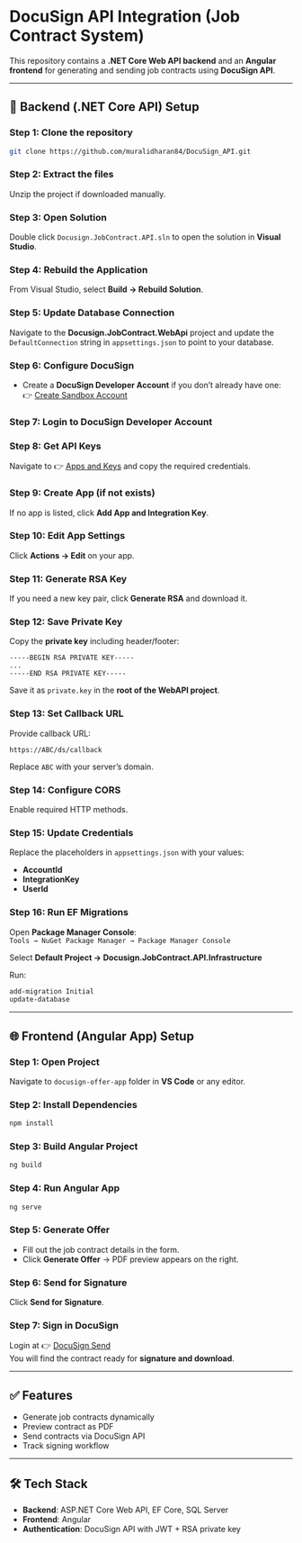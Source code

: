 


# DocuSign API Integration (Job Contract System)

This repository contains a **.NET Core Web API backend** and an **Angular frontend** for generating and sending job contracts using **DocuSign API**.

---

## 🚀 Backend (.NET Core API) Setup

### Step 1: Clone the repository
```bash
git clone https://github.com/muralidharan84/DocuSign_API.git
```

### Step 2: Extract the files
Unzip the project if downloaded manually.

### Step 3: Open Solution
Double click `Docusign.JobContract.API.sln` to open the solution in **Visual Studio**.

### Step 4: Rebuild the Application
From Visual Studio, select **Build → Rebuild Solution**.

### Step 5: Update Database Connection
Navigate to the **Docusign.JobContract.WebApi** project and update the `DefaultConnection` string in `appsettings.json` to point to your database.

### Step 6: Configure DocuSign
- Create a **DocuSign Developer Account** if you don’t already have one:  
  👉 [Create Sandbox Account](https://www.docusign.com/developers/sandbox?postActivateUrl=https%3A%2F%2Fdevelopers.docusign.com%2F)

### Step 7: Login to DocuSign Developer Account

### Step 8: Get API Keys
Navigate to 👉 [Apps and Keys](https://apps-d.docusign.com/admin/apps-and-keys) and copy the required credentials.

### Step 9: Create App (if not exists)
If no app is listed, click **Add App and Integration Key**.

### Step 10: Edit App Settings
Click **Actions → Edit** on your app.

### Step 11: Generate RSA Key
If you need a new key pair, click **Generate RSA** and download it.

### Step 12: Save Private Key
Copy the **private key** including header/footer:
```
-----BEGIN RSA PRIVATE KEY-----
...
-----END RSA PRIVATE KEY-----
```
Save it as `private.key` in the **root of the WebAPI project**.

### Step 13: Set Callback URL
Provide callback URL:
```
https://ABC/ds/callback
```
Replace `ABC` with your server’s domain.

### Step 14: Configure CORS
Enable required HTTP methods.

### Step 15: Update Credentials
Replace the placeholders in `appsettings.json` with your values:
- **AccountId**
- **IntegrationKey**
- **UserId**

### Step 16: Run EF Migrations
Open **Package Manager Console**:  
`Tools → NuGet Package Manager → Package Manager Console`

Select **Default Project → Docusign.JobContract.API.Infrastructure**

Run:
```powershell
add-migration Initial
update-database
```

---

## 🌐 Frontend (Angular App) Setup

### Step 1: Open Project
Navigate to `docusign-offer-app` folder in **VS Code** or any editor.

### Step 2: Install Dependencies
```bash
npm install
```

### Step 3: Build Angular Project
```bash
ng build
```

### Step 4: Run Angular App
```bash
ng serve
```

### Step 5: Generate Offer
- Fill out the job contract details in the form.  
- Click **Generate Offer** → PDF preview appears on the right.

### Step 6: Send for Signature
Click **Send for Signature**.  

### Step 7: Sign in DocuSign
Login at 👉 [DocuSign Send](https://apps-d.docusign.com/send/home)  
You will find the contract ready for **signature and download**.

---

## ✅ Features
- Generate job contracts dynamically  
- Preview contract as PDF  
- Send contracts via DocuSign API  
- Track signing workflow  

---

## 🛠 Tech Stack
- **Backend**: ASP.NET Core Web API, EF Core, SQL Server  
- **Frontend**: Angular  
- **Authentication**: DocuSign API with JWT + RSA private key  
